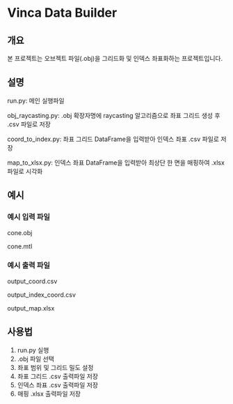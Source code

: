 # Vinca Data Builder

## 개요
본 프로젝트는 오브젝트 파일(.obj)을 그리드화 및 인덱스 좌표화하는 프로젝트입니다.

## 설명
run.py: 메인 실행파일

obj_raycasting.py: .obj 확장자명에 raycasting 알고리즘으로 좌표 그리드 생성 후 .csv 파일로 저장

coord_to_index.py: 좌표 그리드 DataFrame을 입력받아 인덱스 좌표 .csv 파일로 저장

map_to_xlsx.py: 인덱스 좌표 DataFrame을 입력받아 최상단 한 면을 매핑하여 .xlsx 파일로 시각화

## 예시
### 예시 입력 파일
cone.obj

cone.mtl

### 예시 출력 파일
output_coord.csv

output_index_coord.csv

output_map.xlsx

## 사용법
1. run.py 실행
2. .obj 파일 선택
3. 좌표 범위 및 그리드 밀도 설정
4. 좌표 그리드 .csv 출력파일 저장
5. 인덱스 좌표 .csv 출력파일 저장
6. 매핑 .xlsx 출력파일 저장